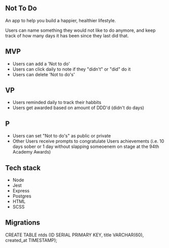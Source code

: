 ## Not To Do

An app to help you build a happier, healthier lifestyle.

Users can name something they would not like to do anymore, and keep track of how many days it has been since they last did that.

## MVP

- Users can add a 'Not to do'
- Users can click daily to note if they "didn't" or "did" do it
- Users can delete 'Not to do's'

## VP

- Users reminded daily to track their habbits
- Users get awarded based on amount of DDD'd (didn't do days)

## P

- Users can set "Not to do's" as public or private
- Other Users receive prompts to congratulate Users achievements (i.e. 10 days sober or 1 day without slapping someoenem on stage at the 94th Academy Awards)

## Tech stack

- Node
- Jest
- Express
- Postgres
- HTML
- SCSS

## Migrations

CREATE TABLE ntds (ID SERIAL PRIMARY KEY, title VARCHAR(60), created_at TIMESTAMP);

